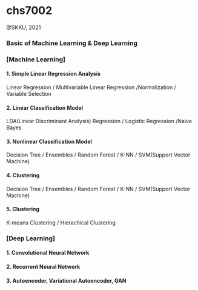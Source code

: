 # chs7002
@SKKU, 2021
### Basic of Machine Learning & Deep Learning
### [Machine Learning]

#### 1. Simple Linear Regression Analysis

Linear Regression / Multivariable Linear Regression /Normalization / Variable Selection

#### 2. Linear Classification Model

LDA(Linear Discriminant Analysis) Regression / Logistic Regression /Naive Bayes

#### 3. Nonlinear Classification Model

Decision Tree / Ensembles / Random Forest / K-NN / SVM(Support Vector Machine)

#### 4. Clustering

Decision Tree / Ensembles / Random Forest / K-NN / SVM(Support Vector Machine)

#### 5. Clustering

K-means Clustering / Hierachical Clustering 

### [Deep Learning]

#### 1. Convolutional Neural Network


#### 2. Recurrent Neural Network


#### 3. Autoencoder, Variational Autoencoder, GAN
